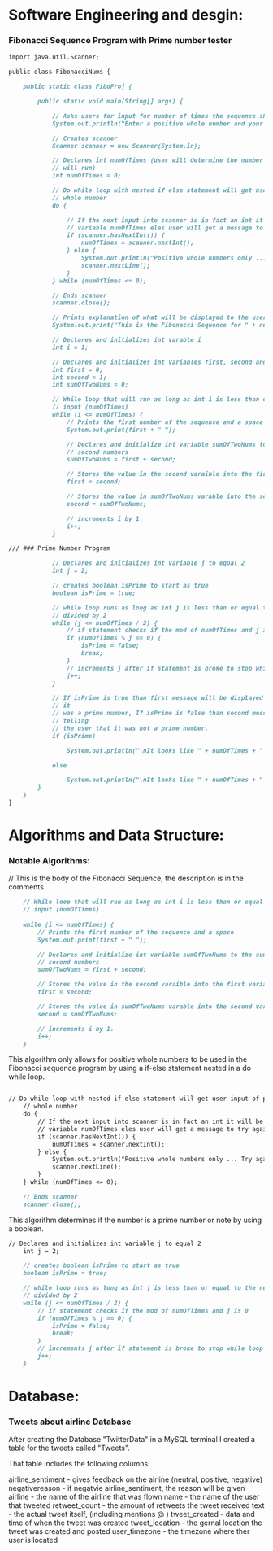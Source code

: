 
# Software Engineering and desgin:

### Fibonacci Sequence Program with Prime number tester
```markdown
import java.util.Scanner;

public class FibonacciNums {

	public static class FiboProj {

		public static void main(String[] args) {

			// Asks users for input for number of times the sequence should run and print
			System.out.println("Enter a positive whole number and your numbers Fibonacci sequence will be shown:");

			// Creates scanner
			Scanner scanner = new Scanner(System.in);

			// Declares int numOfTimes (user will determine the number of times the sequence
			// will run)
			int numOfTimes = 0;

			// Do while loop with nested if else statement will get user input of positive
			// whole number
			do {

				// If the next input into scanner is in fact an int it will be stored into int
				// variable numOfTimes eles user will get a message to try again
				if (scanner.hasNextInt()) {
					numOfTimes = scanner.nextInt();
				} else {
					System.out.println("Positive whole numbers only ... Try again: ");
					scanner.nextLine();
				}
			} while (numOfTimes <= 0);

			// Ends scanner
			scanner.close();

			// Prints explanation of what will be displayed to the user
			System.out.print("This is the Fibonacci Sequence for " + numOfTimes + " numbers: ");

			// Declares and initializes int varable i
			int i = 1;

			// Declares and initializes int variables first, second and sumOfTwoNums
			int first = 0;
			int second = 1;
			int sumOfTwoNums = 0;

			// While loop that will run as long as int i is less than or equal to the user
			// input (numOfTimes)
			while (i <= numOfTimes) {
				// Prints the first number of the sequence and a space
				System.out.print(first + " ");

				// Declares and initialize int variable sumOfTwoNums to the sum of the first and
				// second numbers
				sumOfTwoNums = first + second;

				// Stores the value in the second varaible into the first variable
				first = second;

				// Stores the value in sumOfTwoNums varable into the second variable
				second = sumOfTwoNums;

				// increments i by 1.
				i++;
			}

///	### Prime Number Program

			// Declares and initializes int variable j to equal 2
			int j = 2;

			// creates boolean isPrime to start as true
			boolean isPrime = true;

			// while loop runs as long as int j is less than or equal to the numOfTimes
			// divided by 2
			while (j <= numOfTimes / 2) {
				// if statement checks if the mod of numOfTimes and j is 0
				if (numOfTimes % j == 0) {
					isPrime = false;
					break;
				}
				// increments j after if statement is broke to stop while loop
				j++;
			}

			// If isPrime is true than first message will be displayed telling the user that
			// it
			// was a prime number, If isPrime is false than second message will be displayed
			// telling
			// the user that it was not a prime number.
			if (isPrime)

				System.out.println("\nIt looks like " + numOfTimes + " is a Prime Number");

			else

				System.out.println("\nIt looks like " + numOfTimes + " is NOT a Prime Number");
		}
	}
}

```

# Algorithms and Data Structure:

### Notable Algorithms:
// This is the body of the Fibonacci Sequence, the description is in the comments.
```markdown 
	// While loop that will run as long as int i is less than or equal to the user
	// input (numOfTimes)
	
	while (i <= numOfTimes) {
		// Prints the first number of the sequence and a space
		System.out.print(first + " ");

		// Declares and initialize int variable sumOfTwoNums to the sum of the first and
		// second numbers
		sumOfTwoNums = first + second;

		// Stores the value in the second varaible into the first variable
		first = second;

		// Stores the value in sumOfTwoNums varable into the second variable
		second = sumOfTwoNums;

		// increments i by 1.
		i++;
	}
```

This algorithm only allows for positive whole numbers to be used in the Fibonacci sequence program by using a if-else statement nested in a do while loop.
```markdown

// Do while loop with nested if else statement will get user input of positive
	// whole number
	do {
		// If the next input into scanner is in fact an int it will be stored into int
		// variable numOfTimes eles user will get a message to try again
		if (scanner.hasNextInt()) {
			numOfTimes = scanner.nextInt();
		} else {
			System.out.println("Positive whole numbers only ... Try again: ");
			scanner.nextLine();
		}
	} while (numOfTimes <= 0);

	// Ends scanner
	scanner.close();
```
This algorithm determines if the number is a prime number or note by using a boolean.
```markdown
// Declares and initializes int variable j to equal 2
	int j = 2;

	// creates boolean isPrime to start as true
	boolean isPrime = true;

	// while loop runs as long as int j is less than or equal to the numOfTimes
	// divided by 2
	while (j <= numOfTimes / 2) {
		// if statement checks if the mod of numOfTimes and j is 0
		if (numOfTimes % j == 0) {
			isPrime = false;
			break;
		}
		// increments j after if statement is broke to stop while loop
		j++;
	}

```
# Database:
### Tweets about airline Database

After creating the Database "TwitterData" in a MySQL terminal I created a table for the tweets called "Tweets".

That table includes the following columns:

airline_sentiment - gives feedback on the airline (neutral, positive, negative)
negativereason - if negatvie airline_sentiment, the reason will be given
airline	- the name of the airline that was flown
name - the name of the user that tweeted
retweet_count - the amount of retweets the tweet received
text - the actual tweet itself, (including mentions @ )
tweet_created - data and time of when the tweet was created
tweet_location - the gernal location the tweet was created and posted
user_timezone - the timezone where ther user is located



